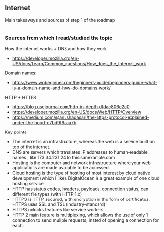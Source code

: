 

## Internet
Main takeaways and sources of step 1 of the roadmap
&nbsp;  
&nbsp;

### Sources from which I read/studied the topic

How the internet works + DNS and how they work
- https://developer.mozilla.org/en-US/docs/Learn/Common_questions/How_does_the_Internet_work  

Domain names: 
- https://www.wpbeginner.com/beginners-guide/beginners-guide-what-is-a-domain-name-and-how-do-domains-work/  

HTTP + HTTPS
- https://blog.usejournal.com/http-in-depth-dfdac806c2c0
- https://developer.mozilla.org/en-US/docs/Web/HTTP/Overview
- https://medium.com/@anushadasari/the-https-protocol-explained-under-the-hood-c7bd9f9aaa7b  


Key points
- The internet is an infrastructure, whereas the web is a service built on top of the internet.
- DNS are servers which translates IP addresses to human-readable names , like 173.34.231.24 to thisisanexample.com
- Hosting is the computer and network infrastructure where your web applications are made available to be accessed.
- Cloud hosting is the type of hosting of most interest by cloud native development (which I like). DigitalOcean is a great example of one cloud hosting service
- HTTP has status codes, headers, payloads, connection status, can different file types (with HTTP 1.x)
- HTTPS is HTTP secured, with encryption in the form of certificates. HTTPS uses SSL and TSL (industry-standard)
- HTTPS unlocks features like service workers
- HTTP 2 main feature is multiplexing, which allows the use of only 1 connection to send muliple requests, insted of opening a connection for each. 




